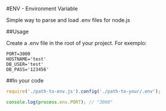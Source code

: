 #ENV - Environment Variable

Simple way to parse and load .env files for node.js

##Usage

Create a .env file in the root of your project. For exemplo:

```
PORT=3000
HOSTNAME='test'
DB_USER='test'
DB_PASS='123456'
```

##In your code

```javascript
require('./path-to-env.js').config('./path-to-your/.env');

console.log(process.env.PORT); // "3000"
```
